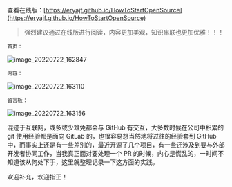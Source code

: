
查看在线版：[https://eryajf.github.io/HowToStartOpenSource](https://eryajf.github.io/HowToStartOpenSource)

> 强烈建议通过在线版进行阅读，内容更加美观，知识串联也更加优雅！！！

`首页：`

![image_20220722_162847](https://cdn.staticaly.com/gh/eryajf/tu/main/img/image_20220722_162847.png)

`内容：`

![image_20220722_163110](https://cdn.staticaly.com/gh/eryajf/tu/main/img/image_20220722_163110.png)

`留言板：`

![image_20220722_163156](https://cdn.staticaly.com/gh/eryajf/tu/main/img/image_20220722_163156.png)

混迹于互联网，或多或少难免都会与 GitHub 有交互，大多数时候在公司中积累的 git 使用经验都是面向 GitLab 的，也很容易想当然地将过往的经验套到 GitHub 中，而事实上还是有一些差别的，最近开源了几个项目，有一些还涉及到要与外部开发者协同工作，当我真正面对要处理一个 PR 的时候，内心是慌乱的，一时间不知道该从何处下手，这里就整理记录一下这方面的实践。

欢迎补充，欢迎指正！